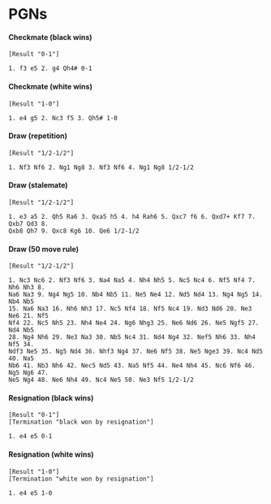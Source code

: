 # PGNs

#### Checkmate (black wins)

```
[Result "0-1"]

1. f3 e5 2. g4 Qh4# 0-1
```

#### Checkmate (white wins)

```
[Result "1-0"]

1. e4 g5 2. Nc3 f5 3. Qh5# 1-0
```

#### Draw (repetition)

```
[Result "1/2-1/2"]

1. Nf3 Nf6 2. Ng1 Ng8 3. Nf3 Nf6 4. Ng1 Ng8 1/2-1/2
```

#### Draw (stalemate)

```
[Result "1/2-1/2"]

1. e3 a5 2. Qh5 Ra6 3. Qxa5 h5 4. h4 Rah6 5. Qxc7 f6 6. Qxd7+ Kf7 7. Qxb7 Qd3 8.
Qxb8 Qh7 9. Qxc8 Kg6 10. Qe6 1/2-1/2
```

#### Draw (50 move rule)

```
[Result "1/2-1/2"]

1. Nc3 Nc6 2. Nf3 Nf6 3. Na4 Na5 4. Nh4 Nh5 5. Nc5 Nc4 6. Nf5 Nf4 7. Nh6 Nh3 8.
Na6 Na3 9. Ng4 Ng5 10. Nb4 Nb5 11. Ne5 Ne4 12. Nd5 Nd4 13. Ng4 Ng5 14. Nb4 Nb5
15. Na6 Na3 16. Nh6 Nh3 17. Nc5 Nf4 18. Nf5 Nc4 19. Nd3 Nd6 20. Ne3 Ne6 21. Nf5
Nf4 22. Nc5 Nh5 23. Nh4 Ne4 24. Ng6 Nhg3 25. Ne6 Nd6 26. Ne5 Ngf5 27. Nd4 Nb5
28. Ng4 Nh6 29. Ne3 Na3 30. Nb5 Nc4 31. Nd4 Ng4 32. Nef5 Nh6 33. Nh4 Nf5 34.
Ndf3 Ne5 35. Ng5 Nd4 36. Nhf3 Ng4 37. Ne6 Nf5 38. Ne5 Nge3 39. Nc4 Nd5 40. Na5
Nb6 41. Nb3 Nh6 42. Nec5 Nd5 43. Na5 Nf5 44. Ne4 Nh4 45. Nc6 Nf6 46. Ng5 Ng6 47.
Ne5 Ng4 48. Ne6 Nh4 49. Nc4 Ne5 50. Ne3 Nf5 1/2-1/2
```

#### Resignation (black wins)


```
[Result "0-1"]
[Termination "black won by resignation"]

1. e4 e5 0-1
```


#### Resignation (white wins)

```
[Result "1-0"]
[Termination "white won by resignation"]

1. e4 e5 1-0
```

